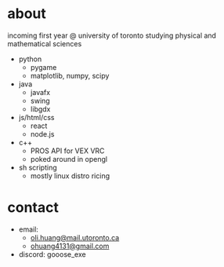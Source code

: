 # about
incoming first year @ university of toronto studying physical and mathematical sciences
- python
  - pygame
  - matplotlib, numpy, scipy
- java
  - javafx
  - swing
  - libgdx 
- js/html/css
  - react
  - node.js 
- c++
  - PROS API for VEX VRC
  - poked around in opengl
- sh scripting
  - mostly linux distro ricing

# contact
- email:
  - oli.huang@mail.utoronto.ca
  - ohuang4131@gmail.com
- discord: gooose_exe
